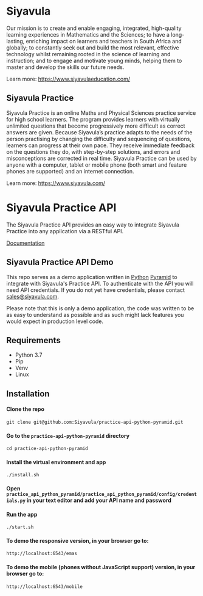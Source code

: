 # Siyavula
Our mission is to create and enable engaging, integrated, high-quality learning experiences in Mathematics and the Sciences; to have a long-lasting, enriching impact on learners and teachers in South Africa and globally; to constantly seek out and build the most relevant, effective technology whilst remaining rooted in the science of learning and instruction; and to engage and motivate young minds, helping them to master and develop the skills our future needs.

Learn more: https://www.siyavulaeducation.com/

## Siyavula Practice
Siyavula Practice is an online Maths and Physical Sciences practice service for high school learners. The program provides learners with virtually unlimited questions that become progressively more difficult as correct answers are given. Because Siyavula’s practice adapts to the needs of the person practising by changing the difficulty and sequencing of questions, learners can progress at their own pace. They receive immediate feedback on the questions they do, with step-by-step solutions, and errors and misconceptions are corrected in real time.  Siyavula Practice can be used by anyone with a computer, tablet or mobile phone (both smart and feature phones are supported) and an internet connection.

Learn more: https://www.siyavula.com/

# Siyavula Practice API
The Siyavula Practice API provides an easy way to integrate Siyavula Practice into any application via a RESTful API.

[Documentation](https://docs.google.com/document/d/1Xo3uW-p0YdPo7m9LN7_W_QgHTo9PFtwxU2MTUNVaBZo/edit?usp=sharing)

## Siyavula Practice API Demo
This repo serves as a demo application written in [Python](https://www.python.org/) [Pyramid](https://trypyramid.com/) to integrate with Siyavula's Practice API.  To authenticate with the API you will need API credentials.  If you do not yet have credentials, please contact sales@siyavula.com.

Please note that this is only a demo application, the code was written to be as easy to understand as possible and as such might lack features you would expect in production level code.

## Requirements
* Python 3.7
* Pip
* Venv
* Linux

## Installation
#### Clone the repo
    git clone git@github.com:Siyavula/practice-api-python-pyramid.git
#### Go to the `practice-api-python-pyramid` directory
    cd practice-api-python-pyramid
#### Install the virtual environment and app
    ./install.sh
#### Open `practice_api_python_pyramid/practice_api_python_pyramid/config/credentials.py` in your text editor and add your API name and password
#### Run the app
    ./start.sh
#### To demo the responsive version, in your browser go to:
    http://localhost:6543/emas
#### To demo the mobile (phones without JavaScript support) version, in your browser go to:
    http://localhost:6543/mobile

